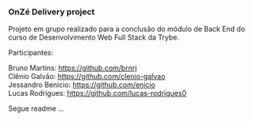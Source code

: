 ### OnZé Delivery project

Projeto em grupo realizado para a conclusão do módulo de Back End do curso de Desenvolvimento Web Full Stack da Trybe.

Participantes:

Bruno Martins: https://github.com/brnrj <br>
Clênio Galvão: https://github.com/clenio-galvao <br>
Jessandro Benicio: https://github.com/enicio <br>
Lucas Rodrigues: https://github.com/lucas-rodrigues0 <br>

Segue readme ...
